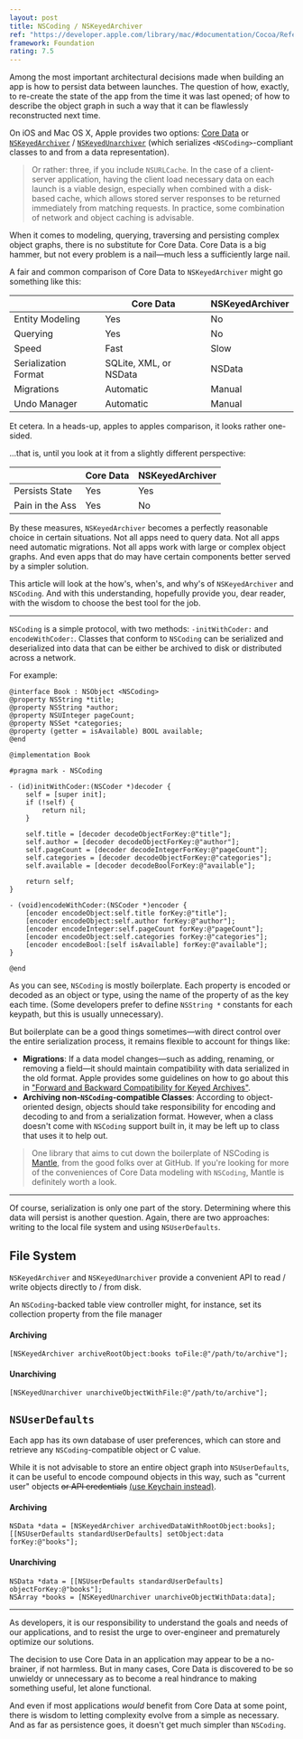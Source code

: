 ```yaml
---
layout: post
title: NSCoding / NSKeyedArchiver
ref: "https://developer.apple.com/library/mac/#documentation/Cocoa/Reference/Foundation/Protocols/NSCoding_Protocol/Reference/Reference.html"
framework: Foundation
rating: 7.5
---
```


Among the most important architectural decisions made when building an app is how to persist data between launches. The question of how, exactly, to re-create the state of the app from the time it was last opened; of how to describe the object graph in such a way that it can be flawlessly reconstructed next time.

On iOS and Mac OS X, Apple provides two options: [Core Data][1] or [`NSKeyedArchiver`][2] / [`NSKeyedUnarchiver`][3] (which serializes `<NSCoding>`-compliant classes to and from a data representation).

> Or rather: three, if you include `NSURLCache`. In the case of a client-server application, having the client load necessary data on each launch is a viable design, especially when combined with a disk-based cache, which allows stored server responses to be returned immediately from matching requests. In practice, some combination of network and object caching is advisable.

When it comes to modeling, querying, traversing and persisting complex object graphs, there is no substitute for Core Data. Core Data is a big hammer, but not every problem is a nail—much less a sufficiently large nail.

A fair and common comparison of Core Data to `NSKeyedArchiver` might go something like this:

<table id="figure-1" class="core-data-versus-nskeyedarchiver">
  <thead>
    <tr>
      <th></th>
      <th>Core Data</th>
      <th>NSKeyedArchiver</th>
    </tr>
  </thead>
  <tbody>
    <tr>
      <td>Entity Modeling</td>
      <td>Yes</td>
      <td>No</td>
    </tr>
    <tr>
      <td>Querying</td>
      <td>Yes</td>
      <td>No</td>
    </tr>
    <tr>
      <td>Speed</td>
      <td>Fast</td>
      <td>Slow</td>
    </tr>
    <tr>
      <td>Serialization Format</td>
      <td>SQLite, XML, or NSData</td>
      <td>NSData</td>
    </tr>
    <tr>
      <td>Migrations</td>
      <td>Automatic</td>
      <td>Manual</td>
    </tr>
    <tr>
      <td>Undo Manager</td>
      <td>Automatic</td>
      <td>Manual</td>
    </tr>
  </tbody>
</table>

Et cetera. In a heads-up, apples to apples comparison, it looks rather one-sided.

...that is, until you look at it from a slightly different perspective:

<table id="figure-2" class="core-data-versus-nskeyedarchiver">
  <thead>
    <tr>
      <th></th>
      <th>Core Data</th>
      <th>NSKeyedArchiver</th>
    </tr>
  </thead>
  <tbody>
    <tr>
      <td>Persists State</td>
      <td>Yes</td>
      <td>Yes</td>
    </tr>
    <tr>
      <td>Pain in the Ass</td>
      <td>Yes</td>
      <td>No</td>
    </tr>
  </tbody>
</table>

By these measures, `NSKeyedArchiver` becomes a perfectly reasonable choice in certain situations. Not all apps need to query data. Not all apps need automatic migrations. Not all apps work with large or complex object graphs. And even apps that do may have certain components better served by a simpler solution.

This article will look at the how's, when's, and why's of `NSKeyedArchiver` and `NSCoding`. And with this understanding, hopefully provide you, dear reader, with the wisdom to choose the best tool for the job.

---

`NSCoding` is a simple protocol, with two methods: `-initWithCoder:` and `encodeWithCoder:`. Classes that conform to `NSCoding` can be serialized and deserialized into data that can be either be archived to disk or distributed across a network.

For example:

~~~{objective-c}
@interface Book : NSObject <NSCoding>
@property NSString *title;
@property NSString *author;
@property NSUInteger pageCount;
@property NSSet *categories;
@property (getter = isAvailable) BOOL available;
@end

@implementation Book

#pragma mark - NSCoding

- (id)initWithCoder:(NSCoder *)decoder {
    self = [super init];
    if (!self) {
        return nil;
    }

    self.title = [decoder decodeObjectForKey:@"title"];
    self.author = [decoder decodeObjectForKey:@"author"];
    self.pageCount = [decoder decodeIntegerForKey:@"pageCount"];
    self.categories = [decoder decodeObjectForKey:@"categories"];
    self.available = [decoder decodeBoolForKey:@"available"];

    return self;
}

- (void)encodeWithCoder:(NSCoder *)encoder {
    [encoder encodeObject:self.title forKey:@"title"];
    [encoder encodeObject:self.author forKey:@"author"];
    [encoder encodeInteger:self.pageCount forKey:@"pageCount"];
    [encoder encodeObject:self.categories forKey:@"categories"];
    [encoder encodeBool:[self isAvailable] forKey:@"available"];
}

@end
~~~

As you can see, `NSCoding` is mostly boilerplate. Each property is encoded or decoded as an object or type, using the name of the property of as the key each time. (Some developers prefer to define `NSString *` constants for each keypath, but this is usually unnecessary).

But boilerplate can be a good things sometimes—with direct control over the entire serialization process, it remains flexible to account for things like:

- **Migrations**: If a data model changes—such as adding, renaming, or removing a field—it should maintain compatibility with data serialized in the old format. Apple provides some guidelines on how to go about this in ["Forward and Backward Compatibility for Keyed Archives"](https://developer.apple.com/library/mac/#documentation/Cocoa/Conceptual/Archiving/Articles/compatibility.html#//apple_ref/doc/uid/20001055-BCICFFGE).
- **Archiving non-`NSCoding`-compatible Classes**: According to object-oriented design, objects should take responsibility for encoding and decoding to and from a serialization format. However, when a class doesn't come with `NSCoding` support built in, it may be left up to class that uses it to help out.

> One library that aims to cut down the boilerplate of NSCoding is [Mantle](https://github.com/github/Mantle), from the good folks over at GitHub. If you're looking for more of the conveniences of Core Data modeling with `NSCoding`, Mantle is definitely worth a look.

---

Of course, serialization is only one part of the story. Determining where this data will persist is another question. Again, there are two approaches: writing to the local file system and using `NSUserDefaults`.

## File System

`NSKeyedArchiver` and `NSKeyedUnarchiver` provide a convenient API to read / write objects directly to / from disk.

An `NSCoding`-backed table view controller might, for instance, set its collection property from the file manager

#### Archiving

~~~{objective-c}
[NSKeyedArchiver archiveRootObject:books toFile:@"/path/to/archive"];
~~~

#### Unarchiving

~~~{objective-c}
[NSKeyedUnarchiver unarchiveObjectWithFile:@"/path/to/archive"];
~~~

## `NSUserDefaults`

Each app has its own database of user preferences, which can store and retrieve any `NSCoding`-compatible object or C value.

While it is not advisable to store an entire object graph into `NSUserDefaults`, it can be useful to encode compound objects in this way, such as "current user" objects <del>or API credentials</del> <ins>(use <a href="https://developer.apple.com/library/mac/#documentation/security/Conceptual/keychainServConcepts/iPhoneTasks/iPhoneTasks.html">Keychain</a> instead)</ins>.

#### Archiving

~~~{objective-c}
NSData *data = [NSKeyedArchiver archivedDataWithRootObject:books];
[[NSUserDefaults standardUserDefaults] setObject:data forKey:@"books"];
~~~

#### Unarchiving

~~~{objective-c}
NSData *data = [[NSUserDefaults standardUserDefaults] objectForKey:@"books"];
NSArray *books = [NSKeyedUnarchiver unarchiveObjectWithData:data];
~~~

---

As developers, it is our responsibility to understand the goals and needs of our applications, and to resist the urge to over-engineer and prematurely optimize our solutions.

The decision to use Core Data in an application may appear to be a no-brainer, if not harmless. But in many cases, Core Data is discovered to be so unwieldy or unnecessary as to become a real hindrance to making something useful, let alone functional.

And even if most applications _would_ benefit from Core Data at some point, there is wisdom to letting complexity evolve from a simple as necessary. And as far as persistence goes, it doesn't get much simpler than `NSCoding`.


[1]: http://developer.apple.com/library/mac/#documentation/cocoa/Conceptual/CoreData/cdProgrammingGuide.html
[2]: http://developer.apple.com/library/ios/#Documentation/Cocoa/Reference/Foundation/Classes/NSKeyedArchiver_Class/Reference/Reference.html
[3]: http://developer.apple.com/library/ios/#documentation/Cocoa/Reference/Foundation/Classes/NSKeyedUnarchiver_Class/Reference/Reference.html